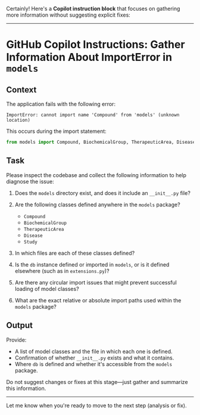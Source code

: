 Certainly! Here's a **Copilot instruction block** that focuses on gathering more information without suggesting explicit fixes:

---

# GitHub Copilot Instructions: Gather Information About ImportError in `models`

## Context

The application fails with the following error:

```
ImportError: cannot import name 'Compound' from 'models' (unknown location)
```

This occurs during the import statement:

```python
from models import Compound, BiochemicalGroup, TherapeuticArea, Disease, Study, db
```

## Task

Please inspect the codebase and collect the following information to help diagnose the issue:

1. Does the `models` directory exist, and does it include an `__init__.py` file?
2. Are the following classes defined anywhere in the `models` package?

   * `Compound`
   * `BiochemicalGroup`
   * `TherapeuticArea`
   * `Disease`
   * `Study`
3. In which files are each of these classes defined?
4. Is the `db` instance defined or imported in `models`, or is it defined elsewhere (such as in `extensions.py`)?
5. Are there any circular import issues that might prevent successful loading of model classes?
6. What are the exact relative or absolute import paths used within the `models` package?

## Output

Provide:

* A list of model classes and the file in which each one is defined.
* Confirmation of whether `__init__.py` exists and what it contains.
* Where `db` is defined and whether it's accessible from the `models` package.

Do not suggest changes or fixes at this stage—just gather and summarize this information.

---

Let me know when you're ready to move to the next step (analysis or fix).
